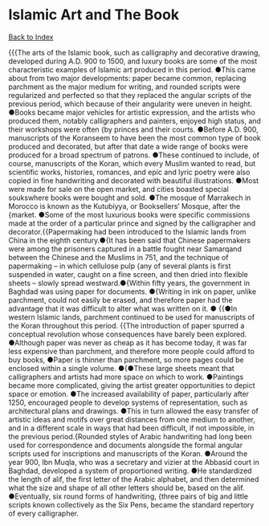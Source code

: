 # Islamic Art and The Book
[Back to Index](https://github.com/windows10010/tpoExtractor/blob/master/README.md)

{{{The arts of the Islamic book, such as calligraphy and decorative drawing, developed during A.D. 900 to 1500, and luxury books are some of the most characteristic examples of Islamic art produced in this period. ●This came about from two major developments: paper became common, replacing parchment as the major medium for writing, and rounded scripts were regularized and perfected so that they replaced the angular scripts of the previous period, which because of their angularity were uneven in height. ●Books became major vehicles for artistic expression, and the artists who produced them, notably calligraphers and painters, enjoyed high status, and their workshops were often {by princes and their courts. ●Before A.D. 900, manuscripts of the Koranseem to have been the most common type of book produced and decorated, but after that date a wide range of books were produced for a broad spectrum of patrons. ●These continued to include, of course, manuscripts of the Koran, which every Muslim wanted to read, but scientific works, histories, romances, and epic and lyric poetry were also copied in fine handwriting and decorated with beautiful illustrations. ●Most were made for sale on the open market, and cities boasted special soukswhere books were bought and sold. ●The mosque of Marrakech in Morocco is known as the Kutubiyya, or Booksellers’ Mosque, after the {market. ●Some of the most luxurious books were specific commissions made at the order of a particular prince and signed by the calligrapher and decorator.{{Papermaking had been introduced to the Islamic lands from China in the eighth century.●{It has been said that Chinese papermakers were among the prisoners captured in a 
battle fought near Samarqand between the Chinese and the Muslims in 751, and the technique of papermaking – in which cellulose pulp {any of several plants is first suspended in water, caught on a fine screen, and then dried into flexible sheets – slowly spread westward.●{Within fifty years, the government in Baghdad was using paper for documents. 
●{Writing in ink on paper, unlike parchment, could not easily be erased, and therefore paper had the advantage that it was difficult to alter what was written on it. ●
{{●In western Islamic lands, parchment continued to be used for manuscripts of the Koran throughout this period.        {{The introduction of paper spurred a conceptual revolution whose consequences have barely been explored. ●Although paper was never as cheap as it has become today, it was far less expensive than parchment, and therefore more people could afford to buy books, ●Paper is thinner than parchment, so more pages could be enclosed within a single volume. ●{●These large sheets meant that calligraphers and artists had more space on which to work. ●Paintings became more complicated, giving the artist greater opportunities to depict space or emotion. ●The increased availability of paper, particularly after 1250, encouraged people to develop systems of representation, such as architectural plans and drawings. ●This in turn allowed the easy transfer of artistic ideas and motifs over great distances from one medium to another, and in a different scale in ways that had been difficult, if not impossible, in the previous period.{Rounded styles of Arabic handwriting had long been used for correspondence and documents alongside the formal angular scripts used for inscriptions and manuscripts of the Koran. ●Around the year 900, Ibn Muqla, who was a secretary and vizier at the Abbasid court in Baghdad, developed a system of proportioned writing. ●He standardized the length of alif, the first letter of the Arabic alphabet, and then determined what the size and shape of all other letters should be, based on the alif. ●Eventually, six round forms of handwriting, {three pairs of big and little scripts known collectively as the Six Pens, became the standard repertory of every calligrapher.